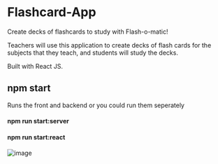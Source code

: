 # Flashcard-App
Create decks of flashcards to study with Flash-o-matic!

Teachers will use this application to create decks of flash cards for the subjects that they teach, and students will study the decks. 

Built with React JS.


## npm start
Runs the front and backend
or you could run them seperately

#### npm run start:server
#### npm run start:react

![image](https://user-images.githubusercontent.com/60833392/117358982-d0fba180-ae84-11eb-8f0f-39a7d004bffb.png)
